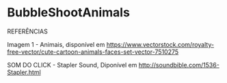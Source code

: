 # BubbleShootAnimals

REFERÊNCIAS

Imagem 1 - Animais, disponível em <https://www.vectorstock.com/royalty-free-vector/cute-cartoon-animals-faces-set-vector-7510275>


SOM DO CLICK - Stapler Sound, Diponível em <http://soundbible.com/1536-Stapler.html>